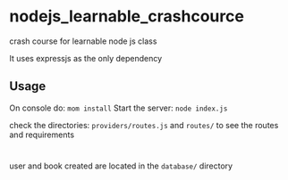 # nodejs_learnable_crashcource
crash course for learnable node js class

It uses expressjs as the only dependency

## Usage
On console do: `mom install`
Start the server: `node index.js`

check the directories: `providers/routes.js` and `routes/` to see the routes and requirements

#
user and book created are located in the `database/` directory

